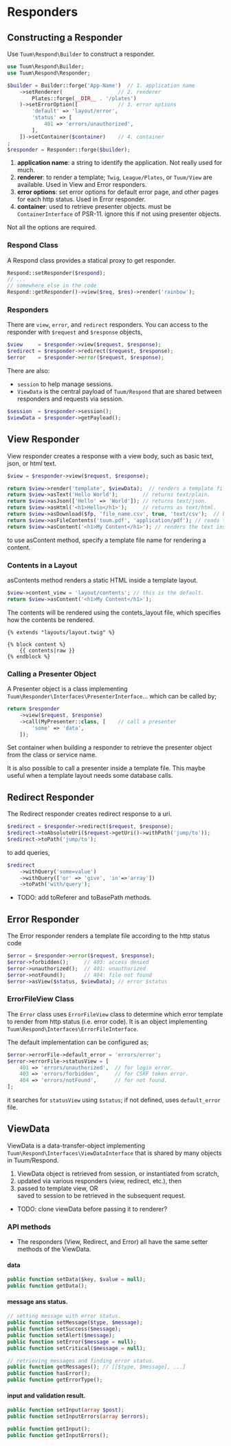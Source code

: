 Responders
================

Constructing a Responder
------------------------

Use `Tuum\Respond\Builder` to construct a responder.  

```php
use Tuum\Respond\Builder;
use Tuum\Respond\Responder;

$builder = Builder::forge('App-Name')  // 1. application name
    ->setRenderer(                  // 2. renderer
        Plates::forge(__DIR__ . '/plates')
    )->setErrorOption([             // 3. error options
        'default' => 'layout/error',
        'status' => [
            401 => 'errors/unauthorized',
        ],
    ])->setContainer($container)    // 4. container
;
$responder = Responder::forge($builder);
```

1. **application name**: a string to identify the application. Not really used for much. 
3. **renderer**: to render a template; `Twig`, `League/Plates`, or `Tuum/View` are available. Used in View and Error responders. 
4. **error options**: set error options for default error page, and other pages for each http status. Used in Error responder. 
2. **container**: used to retrieve presenter objects. must be `ContainerInterface` of PSR-11. ignore this if not using presenter objects. 

Not all the options are required. 


### Respond Class

A Respond class provides a statical proxy to get responder. 

```php
Respond::setResponder($respond);
// ...
// somewhere else in the code
Respond::getResponder()->view($req, $res)->render('rainbow');
```


### Responders

There are `view`, `error`, and `redirect` responders.
You can access to the responder with `$request` and `$response` objects,

```php
$view     = $responder->view($request, $response);
$redirect = $responder->redirect($request, $response);
$error    = $responder->error($request, $response);
```

There are also: 

* `session` to help manage sessions. 
* `ViewData` is the central payload of `Tuum/Respond` that are shared between responders and requests via session. 

```php
$session  = $responder->session();
$viewData = $responder->getPayload();
```



View Responder
--------------

View responder creates a response with a view body, such as basic text, json, or html text.

```php
$view = $responder->view($request, $response);

return $view->render('template', $viewData);  // renders a template file.
return $view->asText('Hello World');        // returns text/plain.
return $view->asJson(['Hello' => 'World']); // returns text/json.
return $view->asHtml('<h1>Hello</h1>');     // returns as text/html.
return $view->asDownload($fp, 'file_name.csv', true, 'text/csv');  // binary for download.
return $view->asFileContents('tuum.pdf', 'application/pdf'); // reads the file and sends as mime type.
return $view->asContent('<h1>My Content</h1>'); // renders the text inside a contents template file.
```

to use asContent method, specify a template file name for rendering a content.


### Contents in a Layout

asContents method renders a static HTML inside a template layout. 

```php
$view->content_view = 'layout/contents'; // this is the default. 
return $view->asContent('<h1>My Content</h1>');
```

The contents will be rendered using the contets_layout file, which specifies how the contents be rendered. 

```twig
{% extends "layouts/layout.twig" %}

{% block content %}
    {{ contents|raw }}
{% endblock %}
```


### Calling a Presenter Object

A Presenter object is a class implementing `Tuum\Responder\Interfaces\PresenterInterface`... which can be called by;

```php
return $responder
	->view($request, $response)
	->call(MyPresenter::class, [    // call a presenter
		'some' => 'data',
	]);
```

Set container when building a responder to retrieve the presenter object from the class or service name. 

It is also possible to call a presenter inside a template file. This maybe useful when a template layout needs some database calls. 


Redirect Responder
------------------

The Redirect responder creates redirect response to a uri.

```php
$redirect = $responder->redirect($request, $response);
$redirect->toAbsoluteUri($request->getUri()->withPath('jump/to'));
$redirect->toPath('jump/to');
```

to add queries,

```php
$redirect
    ->withQuery('some=value')
    ->withQuery(['or' => 'give', 'in'=>'array'])
    ->toPath('with/query');
```

* TODO: add toReferer and toBasePath methods. 

Error Responder
---------------

The Error responder renders a template file according to the http status code

```php
$error = $responder->error($request, $response);
$error->forbidden();     // 403: access denied
$error->unauthorized();  // 401: unauthorized
$error->notFound();      // 404: file not found
$error->asView($status, $viewData); // error $status
```

### ErrorFileView Class

The `Error` class uses `ErrorFileView` class to determine which error template to render from http status (i.e. error code). It is an object implementing `Tuum\Respond\Interfaces\ErrorFileInterface`. 

The default implementation can be configured as;

```php
$error->errorFile->default_error = 'errors/error';
$error->errorFile->statusView = [
    401 => 'errors/unauthorized',  // for login error.
    403 => 'errors/forbidden',     // for CSRF token error.
    404 => 'errors/notFound',      // for not found.
];
```

it searches for `statusView` using `$status`; if not defined, uses `default_error` file. 


ViewData
---------

ViewData is a data-transfer-object implementing `Tuum\Respond\Interfaces\ViewDataInterface` that is shared by many objects in Tuum/Respond. 

1. ViewData object is retrieved from session, or instantiated from scratch, 
2. updated via various responders (view, redirect, etc.), then
3. passed to template view, OR <br> saved to session to be retrieved in the subsequent request. 

* TODO: clone viewData before passing it to renderer?

### API methods

* The responders (View, Redirect, and Error) all have the same setter methods of the ViewData. 

#### data

```php
public function setData($key, $value = null);
public function getData();
```

#### message ans status. 

```php
// setting message with error status. 
public function setMessage($type, $message);
public function setSuccess($message);
public function setAlert($message);
public function setError($message = null);
public function setCritical($message = null);

// retrieving messages and finding error status. 
public function getMessages(); // [[$type, $message], ...]
public function hasError();
public function getErrorType();
```

#### input and validation result. 

```php
public function setInput(array $post);
public function setInputErrors(array $errors);

public function getInput();
public function getInputErrors();
```



